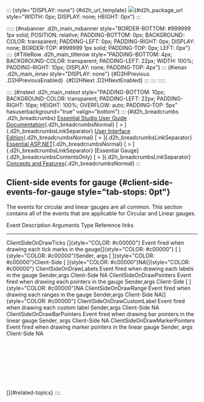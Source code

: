 ::: {style="DISPLAY: none"}
[](ms-xhelp:///?Id=d2h_url_template){#d2h_url_template} ![](!package_url!){#d2h_package_url style="WIDTH: 0px; DISPLAY: none; HEIGHT: 0px"}
:::

::::: {#nsbanner .d2h_main_nsbanner style="BORDER-BOTTOM: #999999 1px solid; POSITION: relative; PADDING-BOTTOM: 0px; BACKGROUND-COLOR: transparent; PADDING-LEFT: 0px; PADDING-RIGHT: 0px; DISPLAY: none; BORDER-TOP: #999999 1px solid; PADDING-TOP: 0px; LEFT: 0px"}
:::: {#TitleRow .d2h_main_titlerow style="PADDING-BOTTOM: 4px; BACKGROUND-COLOR: transparent; PADDING-LEFT: 22px; WIDTH: 100%; PADDING-RIGHT: 10px; DISPLAY: none; PADDING-TOP: 4px"}
::: {#ienav .d2h_main_ienav style="DISPLAY: none"}
[](ms-xhelp:///?Id=e46ac5ed-5ef1-473f-b753-2f8fbadcdb05){#D2HPrevious .D2HPreviousEnabled}  [](ms-xhelp:///?Id=dcf7484d-b310-4f39-b813-e69dc31c94a3){#D2HNext .D2HNextEnabled}
:::
::::
:::::

:::: {#nstext .d2h_main_nstext style="PADDING-BOTTOM: 10px; BACKGROUND-COLOR: transparent; PADDING-LEFT: 22px; PADDING-RIGHT: 10px; HEIGHT: 100%; OVERFLOW: auto; PADDING-TOP: 5px" hasuserbackground="true" valign="bottom"}
::: {#d2h_breadcrumbs .d2h_breadcrumbs}
[Essential Studio User Guide Documentation](ms-xhelp:///?Id=12457748-09e3-4d74-a240-8e049cedf030){.d2h_breadcrumbsNormal} [ \> ]{.d2h_breadcrumbsLinkSeparator} [User Interface Edition](ms-xhelp:///?Id=c29296b7-531c-413b-a0ec-488ca1f7f669){.d2h_breadcrumbsNormal} [ \> ]{.d2h_breadcrumbsLinkSeparator} [Essential ASP.NET](ms-xhelp:///?Id=25c35330-c127-4dad-9a92-ed79dc7261a6){.d2h_breadcrumbsNormal} [ \> ]{.d2h_breadcrumbsLinkSeparator} [Essential Gauge]{.d2h_breadcrumbsContentsOnly} [ \> ]{.d2h_breadcrumbsLinkSeparator} [Concepts and Features](ms-xhelp:///?Id=071561c1-cde5-4272-ad2b-e81a94f42438){.d2h_breadcrumbsNormal}
:::

## Client-side events for gauge {#client-side-events-for-gauge style="tab-stops: 0pt"}

The events for circular and linear gauges are all common. This section contains all of the events that are applicable for Circular and Linear gauges.

  Event                                              Description                                                                       Arguments                                 Type                                     Reference links
  -------------------------------------------------- --------------------------------------------------------------------------------- ----------------------------------------- ---------------------------------------- ---------------------------------------------------------
  ClientSideOnDrawTicks []{style="COLOR: #c00000"}   Event fired when drawing each tick marks in the gauge[]{style="COLOR: #c00000"}   [ ]{style="COLOR: #c00000"}Sender, args   [ ]{style="COLOR: #c00000"}Client-Side   [ ]{style="COLOR: #c00000"}NA[]{style="COLOR: #c00000"}
  ClientSideOnDrawLabels                             Event fired when drawing each labels in the gauge                                 Sender,args                               Client-Side                              NA
  ClientSideOnDrawPointers                           Event fired when drawing each pointers in the gauge                               Sender,args                               Client-Side                              [ ]{style="COLOR: #c00000"}NA
  ClientSideOnDrawRange                              Event fired when drawing each ranges in the gauge                                 Sender,args                               Client-Side                              NA[]{style="COLOR: #c00000"}
  ClientSideOnDrawCustomLabel                        Event fired when drawing each custom label                                        Sender,args                               Client-Side                              NA
  ClientSideOnDrawBarPointers                        Event fired when drawing bar pointers in the linear gauge                         Sender, args                              Client-Side                              NA
  ClientSideOnDrawMarkerPointers                     Event fired when drawing marker pointers in the linear gauge                      Sender, args                              Client-Side                              NA

 

 

 

 

[]{#related-topics}
::::
